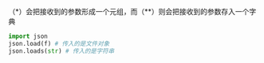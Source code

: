 （*）会把接收到的参数形成一个元组，而（**）则会把接收到的参数存入一个字典

```python
import json
json.load(f) # 传入的是文件对象
json.loads(str) # 传入的是字符串

```



